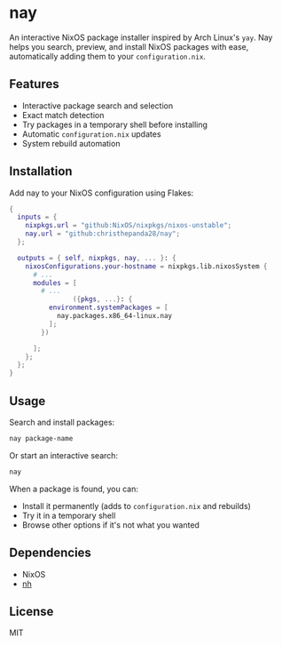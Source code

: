 # nay

An interactive NixOS package installer inspired by Arch Linux's `yay`. Nay helps you search, preview, and install NixOS packages with ease, automatically adding them to your `configuration.nix`.

## Features

- Interactive package search and selection
- Exact match detection
- Try packages in a temporary shell before installing
- Automatic `configuration.nix` updates
- System rebuild automation

## Installation

Add nay to your NixOS configuration using Flakes:

```nix
{
  inputs = {
    nixpkgs.url = "github:NixOS/nixpkgs/nixos-unstable";
    nay.url = "github:christhepanda28/nay";
  };

  outputs = { self, nixpkgs, nay, ... }: {
    nixosConfigurations.your-hostname = nixpkgs.lib.nixosSystem {
      # ...
      modules = [
        # ...
                ({pkgs, ...}: {
          environment.systemPackages = [
            nay.packages.x86_64-linux.nay
          ];
        })

      ];
    };
  };
}
```

## Usage

Search and install packages:
```bash
nay package-name
```

Or start an interactive search:
```bash
nay
```

When a package is found, you can:
- Install it permanently (adds to `configuration.nix` and rebuilds)
- Try it in a temporary shell
- Browse other options if it's not what you wanted

## Dependencies

- NixOS
- [nh](https://github.com/viperML/nh)

## License

MIT
